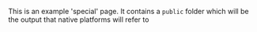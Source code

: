 This is an example 'special' page. It contains a `public` folder which will be the output
that native platforms will refer to
